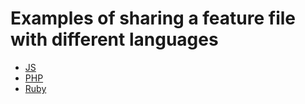 # Examples of sharing a feature file with different languages

* [JS](js)
* [PHP](php)
* [Ruby](ruby)
